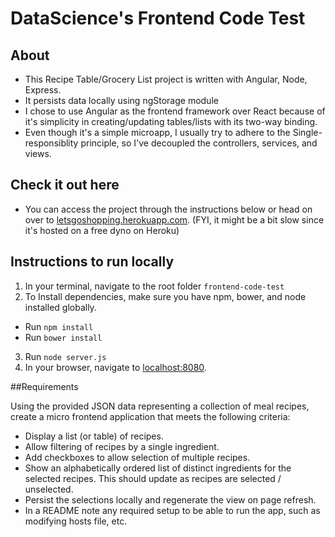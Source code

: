 DataScience's Frontend Code Test
==================


## About

* This Recipe Table/Grocery List project is written with Angular, Node, Express. 
* It persists data locally using ngStorage module
* I chose to use Angular as the frontend framework over React because of it's simplicity in creating/updating tables/lists with its two-way binding. 
* Even though it's a simple microapp, I usually try to adhere to the Single-responsiblity principle, so I've decoupled the controllers, services, and views. 

## Check it out here

* You can access the project through the instructions below or head on over to [letsgoshopping.herokuapp.com](http://letsgoshopping.herokuapp.com). (FYI, it might be a bit slow since it's hosted on a free dyno on Heroku)

## Instructions to run locally

1. In your terminal, navigate to the root folder `frontend-code-test`
2. To Install dependencies, make sure you have npm, bower, and node installed globally. 
* Run `npm install`
* Run `bower install`
3. Run `node server.js`
4. In your browser, navigate to [localhost:8080](http://localhost:8080).

##Requirements

Using the provided JSON data representing a collection of meal recipes, create a micro frontend application that meets the following criteria:
* Display a list (or table) of recipes.
* Allow filtering of recipes by a single ingredient.
* Add checkboxes to allow selection of multiple recipes.
* Show an alphabetically ordered list of distinct ingredients for the selected recipes. This should update as recipes are selected / unselected.
* Persist the selections locally and regenerate the view on page refresh.
* In a README note any required setup to be able to run the app, such as modifying hosts file, etc.
